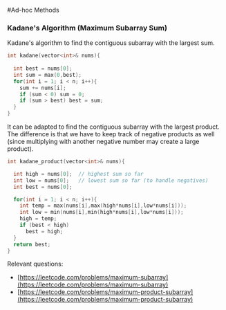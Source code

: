 #Ad-hoc Methods

### Kadane's Algorithm (Maximum Subarray Sum)

Kadane's algorithm to find the contiguous subarray with 
the largest sum.

```cpp
int kadane(vector<int>& nums){
  
  int best = nums[0];
  int sum = max(0,best);
  for(int i = 1; i < n; i++){
    sum += nums[i];
    if (sum < 0) sum = 0;
    if (sum > best) best = sum;
  }
}
```
It can be adapted to find the contiguous subarray with the 
largest product. The difference is that we have to keep track of
negative products as well (since multiplying with
another negative number may create a large product).

```cpp
int kadane_product(vector<int>& nums){

  int high = nums[0];  // highest sum so far
  int low = nums[0];   // lowest sum so far (to handle negatives)
  int best = nums[0];

  for(int i = 1; i < n; i++){
    int temp = max(nums[i],max(high*nums[i],low*nums[i]));
    int low = min(nums[i],min(high*nums[i],low*nums[i]));
    high = temp;
    if (best < high)
      best = high;
  }
  return best;
}
```



Relevant questions:
- [https://leetcode.com/problems/maximum-subarray](https://leetcode.com/problems/maximum-subarray)
- [https://leetcode.com/problems/maximum-product-subarray](https://leetcode.com/problems/maximum-product-subarray)